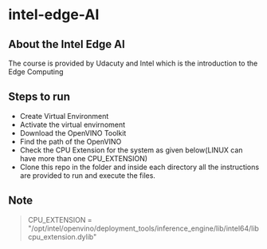 # intel-edge-AI

## About the Intel Edge AI
The course is provided by Udacuty and Intel which is the introduction to the Edge Computing

## Steps to run

- Create Virtual Environment
- Activate the virtual envirnoment
- Download the OpenVINO Toolkit
- Find the path of the OpenVINO 
- Check the CPU Extension for the system as given below(LINUX can have more than one CPU_EXTENSION)
- Clone this repo in the folder and inside each directory all the instructions are provided to run and execute the files.

## Note

> CPU_EXTENSION = "/opt/intel/openvino/deployment_tools/inference_engine/lib/intel64/libcpu_extension.dylib"
